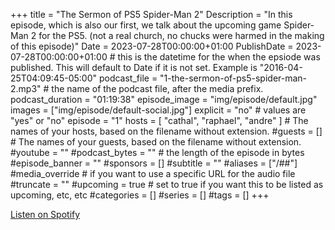 +++
title = "The Sermon of PS5 Spider-Man 2"
Description = "In this episode, which is also our first, we talk about the upcoming game Spider-Man 2 for the PS5. (not a real church, no chucks were harmed in the making of this episode)"
Date = 2023-07-28T00:00:00+01:00
PublishDate = 2023-07-28T00:00:00+01:00 # this is the datetime for the when the epsiode was published. This will default to Date if it is not set. Example is "2016-04-25T04:09:45-05:00"
podcast_file = "1-the-sermon-of-ps5-spider-man-2.mp3" # the name of the podcast file, after the media prefix.
podcast_duration = "01:19:38"
episode_image = "img/episode/default.jpg"
images = ["img/episode/default-social.jpg"]
explicit = "no" # values are "yes" or "no"
episode = "1"
hosts = [ "cathal", "raphael", "andre" ] # The names of your hosts, based on the filename without extension.
#guests = [] # The names of your guests, based on the filename without extension.
#youtube = ""
#podcast_bytes = "" # the length of the episode in bytes
#episode_banner = ""
#sponsors = []
#subtitle = ""
#aliases = ["/##"]
#media_override # if you want to use a specific URL for the audio file
#truncate = ""
#upcoming = true # set to true if you want this to be listed as upcoming, etc, etc
#categories = []
#series = []
#tags = []
+++

[Listen on Spotify](https://open.spotify.com/episode/1Jp78X0o5iBmEntp1XHBM7?si=H0smYB-GQ3e7pB5NFRVLnA)
